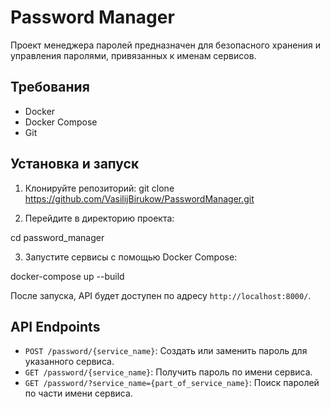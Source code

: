 # Password Manager

Проект менеджера паролей предназначен для безопасного хранения и управления паролями, привязанных к именам сервисов.

## Требования

- Docker
- Docker Compose
- Git

## Установка и запуск

1. Клонируйте репозиторий:
git clone https://github.com/VasilijBirukow/PasswordManager.git

2. Перейдите в директорию проекта:

cd password_manager

3. Запустите сервисы с помощью Docker Compose:

docker-compose up --build


После запуска, API будет доступен по адресу `http://localhost:8000/`.

## API Endpoints

- `POST /password/{service_name}`: Создать или заменить пароль для указанного сервиса.
- `GET /password/{service_name}`: Получить пароль по имени сервиса.
- `GET /password/?service_name={part_of_service_name}`: Поиск паролей по части имени сервиса.
